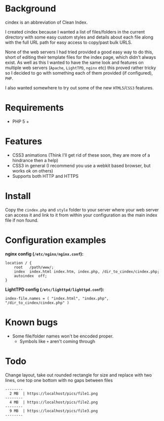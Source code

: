 Background
======
cindex is an abbreviation of Clean Index. 

I created cindex because I wanted a list of files/folders in the current directory with some easy custom styles and details about each file 
along with the full URL path for easy access to copy/past bulk URLS.

None of the web servers I had tried provided a good easy way to do this, short of editing their template files for the index page,
which didn't always exist. 
As well as this I wanted to have the same look and features on multiple web servers (`Apache`, `LightTPD`, `nginx` etc)
this proved rather tricky so I decided to go with something each of them provided (if configured), `PHP`.


I also wanted somewhere to try out some of the new `HTML5`/`CSS3` features.

Requirements
======
- PHP 5 +

Features
======
- CSS3 animations (Think I'll get rid of these soon, they are more of a hindrance then a help)
- CSS3 in general (I recommend you use a webkit based browser, but works ok on others)
- Supports both HTTP and HTTPS

Install
======
Copy the `cindex.php` and `style` folder to your server where your web server can access it and link to it from within your configuration as the main index file if non found.

Configuration examples
======
**nginx config (`/etc/nginx/nginx.conf`):**

	location / {
		root   /path/www/;
		index  index.html index.htm, index.php, /dir_to_cindex/cindex.php;
		autoindex  off;
	}

**LightTPD config (`/etc/lighttpd/lighttpd.conf`):**

	index-file.names = ( "index.html", "index.php", "/dir_to_cindex/cindex.php" )

Known bugs
=====
- Some file/folder names won't be encoded proper.
	- Symbols like `+` aren't coming through
	
Todo
=====
Change layout, take out rounded rectangle for size and replace with two lines, one top one bottom with no gaps between files

	--------
	  2 MB	| https://localhost/pics/file1.png
	--------
	  4 MB	| https://localhost/pics/file2.png
	--------
	  9 MB	| https://localhost/pics/file3.png
	--------
	